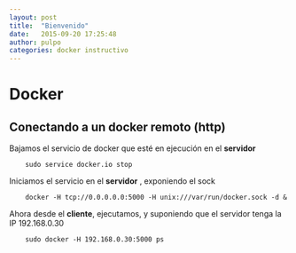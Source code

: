 ```yaml
---
layout: post
title:  "Bienvenido"
date:   2015-09-20 17:25:48
author: pulpo
categories: docker instructivo
---
```


# Docker

## Conectando a un docker remoto (http)

Bajamos el servicio de docker que esté en ejecución en el **servidor**
        
        sudo service docker.io stop

Iniciamos el servicio en el **servidor** , exponiendo el sock

        docker -H tcp://0.0.0.0.0:5000 -H unix:///var/run/docker.sock -d &

Ahora desde el **cliente**, ejecutamos, y suponiendo que el servidor tenga la IP 192.168.0.30

        sudo docker -H 192.168.0.30:5000 ps


